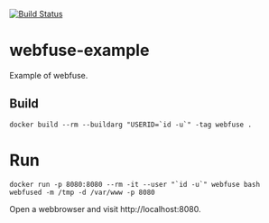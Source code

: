 [![Build Status](https://travis-ci.org/falk-werner/webfuse-example.svg?branch=master)](https://travis-ci.org/falk-werner/webfuse-example)

# webfuse-example
Example of webfuse.

## Build

    docker build --rm --buildarg "USERID=`id -u`" -tag webfuse .

# Run

    docker run -p 8080:8080 --rm -it --user "`id -u`" webfuse bash
    webfused -m /tmp -d /var/www -p 8080

Open a webbrowser and visit http://localhost:8080.